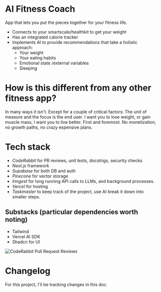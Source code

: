 # AI Fitness Coach

App that lets you put the pieces together for your fitness life. 
- Connects to your smartscale/healthkit to get your weight 
- Has an integrated calorie tracker
- Implements AI to provide recommendations that take a holistic approach: 
    - Your weight
    - Your eating habits
    - Emotional state /external variables
    - Sleeping

# How is this different from any other fitness app?
In many ways it isn't. Except for a couple of critical factors: The unit of measure and the focus is the end user. I want you to lose weight, or gain muscle mass, I want you to live better. First and foremost. No monetization, no growth paths, no crazy expensive plans. 

# Tech stack
- _*CodeRabbit*_ for PR reviews, unit tests, docstrigs, security checks
- _*Next.js*_ framework
- _*Supabase*_ for both DB and auth
- _*Pinecone*_ for vector storage
- _*Inngest*_ for long running API calls to LLMs, and background processes.
- _*Vercel*_ for hosting
- _*Taskmaster*_ to keep track of the project, use AI break it down into smaller steps. 


## Substacks (particular dependencies worth noting) 
- Tailwind
- Vercel AI SDK
- Shadcn for UI

 
![CodeRabbit Pull Request Reviews](https://img.shields.io/coderabbit/prs/github/edgarcerecerez/ai-fitness-coach?utm_source=oss&utm_medium=github&utm_campaign=edgarcerecerez%2Fai-fitness-coach&labelColor=171717&color=FF570A&link=https%3A%2F%2Fcoderabbit.ai&label=CodeRabbit+Reviews)


# Changelog
For this project, I'll be tracking changes in this doc. 